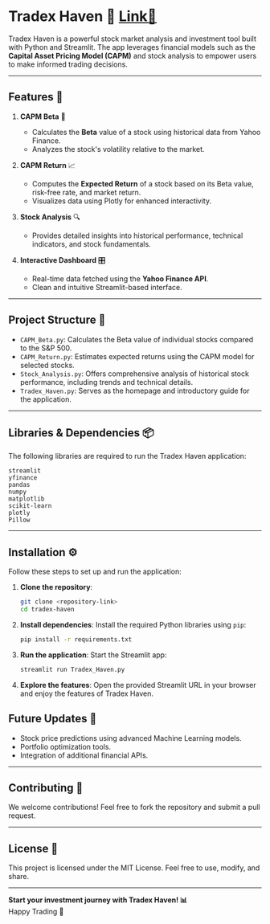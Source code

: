 
# Tradex Haven 🏦 [Link🔗](https://tradexhaven.streamlit.app/)

Tradex Haven is a powerful stock market analysis and investment tool built with Python and Streamlit. The app leverages financial models such as the **Capital Asset Pricing Model (CAPM)** and stock analysis to empower users to make informed trading decisions.

---

## Features 🚀

1. **CAPM Beta** 🔁
   - Calculates the **Beta** value of a stock using historical data from Yahoo Finance.
   - Analyzes the stock's volatility relative to the market.

2. **CAPM Return** 📈
   - Computes the **Expected Return** of a stock based on its Beta value, risk-free rate, and market return.
   - Visualizes data using Plotly for enhanced interactivity.

3. **Stock Analysis** 🔍
   - Provides detailed insights into historical performance, technical indicators, and stock fundamentals.
   

4. **Interactive Dashboard** 🎛️
   - Real-time data fetched using the **Yahoo Finance API**.
   - Clean and intuitive Streamlit-based interface.

---

## Project Structure 📂

- `CAPM_Beta.py`: Calculates the Beta value of individual stocks compared to the S&P 500.
- `CAPM_Return.py`: Estimates expected returns using the CAPM model for selected stocks.
- `Stock_Analysis.py`: Offers comprehensive analysis of historical stock performance, including trends and technical details.
- `Tradex_Haven.py`: Serves as the homepage and introductory guide for the application.

---

## Libraries & Dependencies 📦

The following libraries are required to run the Tradex Haven application:

```plaintext
streamlit
yfinance
pandas
numpy
matplotlib
scikit-learn
plotly
Pillow
```

---

## Installation ⚙️

Follow these steps to set up and run the application:

1. **Clone the repository**:
   ```bash
   git clone <repository-link>
   cd tradex-haven
   ```

2. **Install dependencies**:
   Install the required Python libraries using `pip`:
   ```bash
   pip install -r requirements.txt
   ```

3. **Run the application**:
   Start the Streamlit app:
   ```bash
   streamlit run Tradex_Haven.py
   ```

4. **Explore the features**:
   Open the provided Streamlit URL in your browser and enjoy the features of Tradex Haven.

## Future Updates 🌟

- Stock price predictions using advanced Machine Learning models.
- Portfolio optimization tools.
- Integration of additional financial APIs.

---

## Contributing 🤝

We welcome contributions! Feel free to fork the repository and submit a pull request.

---

## License 📄

This project is licensed under the MIT License. Feel free to use, modify, and share.

---

**Start your investment journey with Tradex Haven! 📊**  
Happy Trading 🚀
